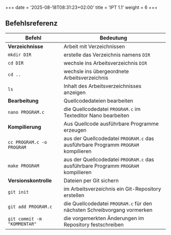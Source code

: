 +++
date = '2025-08-18T08:31:23+02:00'
title = 'IPT 1.1'
weight = 6
+++

## Befehlsreferenz

| Befehl | Bedeutung |
|---|---|
|**Verzeichnisse**|Arbeit mit Verzeichnissen|
|`mkdir DIR`|erstelle das Verzeichnis namens `DIR`|
|`cd DIR`|wechsle ins Arbeitsverzeichnis `DIR`|
|`cd ..`|wechsle ins übergeordnete Arbeitsverzeichnis|
|`ls`|Inhalt des Arbeitsverzeichnisses anzeigen|
|**Bearbeitung**|Quellcodedateien bearbeiten|
|`nano PROGRAM.c`|die Quellcodedatei `PROGRAM.c` im Texteditor Nano bearbeiten|
|**Kompilierung**|Aus Quellcode ausführbare Programme erzeugen|
|`cc PROGRAM.c -o PROGRAM`|aus der Quellcodedatei `PROGRAM.c` das ausführbare Programm `PROGRAM` kompilieren|
|`make PROGRAM`|aus der Quellcodedatei `PROGRAM.c` das ausführbare Programm `PROGRAM` kompilieren|
|**Versionskontrolle**|Dateien per Git sichern|
|`git init`|im Arbeitsverzeichnis ein Git-Repository erstellen|
|`git add PROGRAM.c`|die Quellcodedatei `PROGRAM.c` für den nächsten Schreibvorgang vormerken|
|`git commit -m "KOMMENTAR"`|die vorgemerkten Änderungen im Repository festschreiben|

